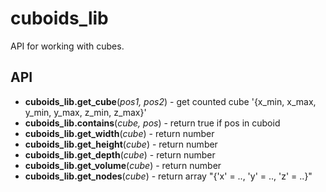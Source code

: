 # cuboids_lib

API for working with cubes.

## API

* **cuboids_lib.get_cube**(*pos1, pos2*) - get counted cube '{x_min, x_max, y_min, y_max, z_min, z_max}'
* **cuboids_lib.contains**(*cube, pos*) - return true if pos in cuboid
* **cuboids_lib.get_width**(*cube*) - return number
* **cuboids_lib.get_height**(*cube*) - return number
* **cuboids_lib.get_depth**(*cube*) - return number
* **cuboids_lib.get_volume**(*cube*) - return number
* **cuboids_lib.get_nodes**(*cube*) - return array "{'x' = .., 'y' = .., 'z' = ..}"
